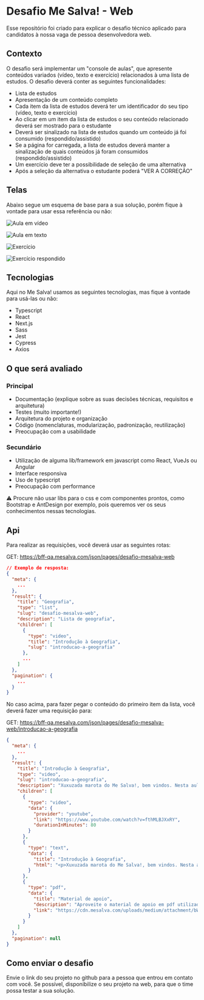 # Desafio Me Salva! - Web

Esse repositório foi criado para explicar o desafio técnico aplicado para candidatos à nossa vaga de pessoa desenvolvedora web.

## Contexto

O desafio será implementar um "console de aulas", que apresente conteúdos variados (vídeo, texto e exercício) relacionados à uma lista de estudos. O desafio deverá conter as seguintes funcionalidades:

- Lista de estudos
- Apresentação de um conteúdo completo
- Cada item da lista de estudos deverá ter um identificador do seu tipo (vídeo, texto e exercício)
- Ao clicar em um item da lista de estudos o seu conteúdo relacionado deverá ser mostrado para o estudante
- Deverá ser sinalizado na lista de estudos quando um conteúdo já foi consumido (respondido/assistido)
- Se a página for carregada, a lista de estudos deverá manter a sinalização de quais conteúdos já foram consumidos (respondido/assistido)
- Um exercício deve ter a possibilidade de seleção de uma alternativa
- Após a seleção da alternativa o estudante poderá "VER A CORREÇÃO"

## Telas

Abaixo segue um esquema de base para a sua solução, porém fique à vontade para usar essa referência ou não:

![Aula em vídeo](https://user-images.githubusercontent.com/29892001/157113207-e5c0b933-3361-4af7-a4c2-44c677e28027.png)

![Aula em texto](https://user-images.githubusercontent.com/29892001/157113226-31d6a6a3-55c1-4862-a447-75a9d5298a25.png)

![Exercício](https://user-images.githubusercontent.com/29892001/157113253-117fa7cd-dc7f-49ca-86f6-2ec7fbc3ddd8.png)

![Exercício respondido](https://user-images.githubusercontent.com/29892001/157113262-abd5df64-c3e8-4bda-8355-fcd5c19ddf73.png)

## Tecnologias

Aqui no Me Salva! usamos as seguintes tecnologias, mas fique à vontade para usá-las ou não:

- Typescript
- React
- Next.js
- Sass
- Jest
- Cypress
- Axios

## O que será avaliado

### Principal

- Documentação (explique sobre as suas decisões técnicas, requisitos e arquitetura)
- Testes (muito importante!)
- Arquitetura do projeto e organização
- Código (nomenclaturas, modularização, padronização, reutilização)
- Preocupação com a usabilidade

### Secundário

- Utilização de alguma lib/framework em javascript como React, VueJs ou Angular
- Interface responsiva
- Uso de typescript
- Preocupação com performance

:warning: Procure não usar libs para o css e com componentes prontos, como Bootstrap e AntDesign por exemplo, pois queremos ver os seus conhecimentos nessas tecnologias.

## Api

Para realizar as requisições, você deverá usar as seguintes rotas:

GET: <https://bff-qa.mesalva.com/json/pages/desafio-mesalva-web>

```json
// Exemplo de resposta:
{
  "meta": {
    ...
  },
  "result": {
    "title": "Geografia",
    "type": "list",
    "slug": "desafio-mesalva-web",
    "description": "Lista de geografia",
    "children": [
      {
        "type": "video",
        "title": "Introdução à Geografia",
        "slug": "introducao-a-geografia"
      },
      ...
    ]
  },
  "pagination": {
    ...
  }
}

```

No caso acima, para fazer pegar o conteúdo do primeiro item da lista, você deverá fazer uma requisição para:

GET: <https://bff-qa.mesalva.com/json/pages/desafio-mesalva-web/introducao-a-geografia>

```json
{
  "meta": {
    ...
  },
  "result": {
    "title": "Introdução à Geografia",
    "type": "video",
    "slug": "introducao-a-geografia",
    "description": "Xuxuzada marota do Me Salva!, bem vindos. Nesta aula vamos falar dela, da icônica, da maravilinda, da fantasticobulosa... GEOGRAFIA! E de como ela aparece na tua prova do ENEM, também.",
    "children": [
      {
        "type": "video",
        "data": {
          "provider": "youtube",
          "link": "https://www.youtube.com/watch?v=fthMLBJXxRY",
          "durationInMinutes": 80
        }
      },
      {
        "type": "text",
        "data": {
          "title": "Introdução à Geografia",
          "html": "<p>Xuxuzada marota do Me Salva!, bem vindos. Nesta aula vamos falar dela, da icônica, da maravilinda, da fantasticobulosa... GEOGRAFIA! E de como ela aparece na tua prova do ENEM, também.</p><p><strong>Interação: </strong><a href=\"https://ms.mesalva.com/3K9sf9V\" target=\"blank\">https://ms.mesalva.com/3K9sf9V</a></p>"
        }
      },
      {
        "type": "pdf",
        "data": {
          "title": "Material de apoio",
          "description": "Aproveite o material de apoio em pdf utilizado em aula",
          "link": "https://cdn.mesalva.com/uploads/medium/attachment/bWF0ZXJpYWwtaW50cm9kdWNhby1hLWdlb2dyYWZpYTAyMDMyMDIyVDE4NDE%3D.pdf"
        }
      }
    ]
  },
  "pagination": null
}
```

## Como enviar o desafio

Envie o link do seu projeto no github para a pessoa que entrou em contato com você. Se possível, disponibilize o seu projeto na web, para que o time possa testar a sua solução.
